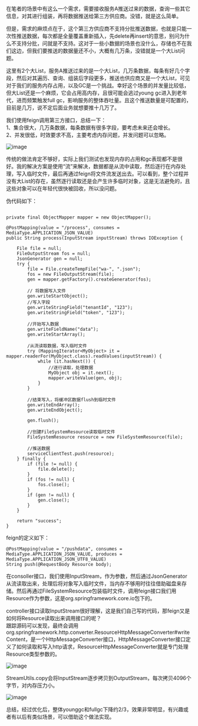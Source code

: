 在笔者的场景中有这么一个需求，需要接收服务A推送过来的数据，查询一些其它信息，对其进行组装，再将数据推送给第三方供应商。没错，就是这么简单。     

但是，需求的麻烦点在于，这个第三方供应商不支持分批推送数据，也就是只能一次性推送数据，每次都是全量覆盖重新插入，先delete再insert的意思，别问为什么不支持分批，问就是不支持。这对于一些小数据的场景也没什么，存储也不在我们这边，但我们要推送的数据量还不小，大概有几万条，没错就是一个大List问题。      

这里有2个大List，服务A推送过来的是一个大List，几万条数据，每条有好几个字段，然后对其遍历、查询、组装后字段更多，推送也供应商又是一个大List，可见对于我们的服务内存占用，以及GC是一个挑战。幸好这个场景的并发量比较低，但大List还是一个麻烦，它会占用高内存，且很可能会逃过young gc进入到老年代，进而频繁触发full gc，影响服务的整体吞吐量。且这个推送数量是可配置的，目前是几万，说不定后面业务就想要推十几万了。      

我们使用feign调用第三方接口，总结一下：   
1、集合很大，几万条数据，每条数据有很多字段，要考虑未来还会增长。   
2、并发很低，时效要求不高，主要考虑内存问题，并发问题可以忽略。   

![image](1)   

传统的做法肯定不够好，实际上我们测试也发现内存的占用和gc表现都不是很好。我的解决方案是使用“流”来解决，数据都是从流中读取，然后逐行在内存处理，写入临时文件，最后再通过feign将文件流发送出去。可以看到，整个过程并没有大List的存在，虽然逐行读取还是会产生许多临时对象，这是无法避免的，且这些对象可以在年轻代很快被回收，所以没问题。     

伪代码如下：   

```

private final ObjectMapper mapper = new ObjectMapper();

@PostMapping(value = "/process", consumes = MediaType.APPLICATION_JSON_VALUE)
public String process(InputStream inputStream) throws IOException {

	File file = null;
	FileOutputStream fos = null;
	JsonGenerator gen = null;
	try {
		file = File.createTempFile("wa-", ".json");
		fos = new FileOutputStream(file);
		gen = mapper.getFactory().createGenerator(fos);

		// 将数据写入文件
		gen.writeStartObject();
		//写入字段
		gen.writeStringField("tenantId", "123");
		gen.writeStringField("token", "123");

		//开始写入数据
		gen.writeFieldName("data");
		gen.writeStartArray();

		/从流读取数据，写入临时文件
		try (MappingIterator<MyObject> it = mapper.readerFor(MyObject.class).readValues(inputStream)) {
			while (it.hasNext()) {
                //逐行读取，处理数据    
				MyObject obj = it.next();
				mapper.writeValue(gen, obj);
			}
		}

		//结束写入，将缓冲区数据flush到临时文件
		gen.writeEndArray();
		gen.writeEndObject();

		gen.flush();

		//创建FileSystemResource读取临时文件
		FileSystemResource resource = new FileSystemResource(file);

		//推送数据
		serviceClientTest.push(resource);
	} finally {
		if (file != null) {
			file.delete();
		}
		if (fos != null) {
			fos.close();
		}
		if (gen != null) {
			gen.close();
		}
	}

	return "success";
}
```

feign的定义如下：
```
@PostMapping(value = "/pushdata", consumes = MediaType.APPLICATION_JSON_VALUE, produces = MediaType.APPLICATION_JSON_UTF8_VALUE)
String push(@RequestBody Resource body);
```

在consoller接口，我们使用InputStream，作为参数，然后通过JsonGenerator从流读取出来，处理后将对象写入临时文件，当内存不够用时往往借助磁盘来存储。然后再通过FileSystemResource包装临时文件，调用feign接口我们用Resource作为参数，这是org.springframework.core.io包下的。       

controller接口读取InputStream很好理解，这是我们自己写的代码，那feign又是如何将Resource读取出来调用接口的呢？    
跟踪源码可以发现，最终会调用org.springframework.http.converter.ResourceHttpMessageConverter#writeContent，是一个HttpMessageConverter接口，HttpMessageConverter接口定义了如何读取和写入http请求，ResourceHttpMessageConverter就是专门处理Resource类型参数的。    

![image](2)    

StreamUtils.copy会将InputStream逐步拷贝到OutputStream，每次拷贝4096个字节，对内存压力小。   

![image](3)    

总结，经过优化后，整体younggc和fullgc下降约2/3，效果非常明显，有兴趣或者有以后有类似场景，可以借助这个做法实现。    

